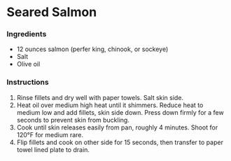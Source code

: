 # Seared Salmon

### Ingredients

- 12 ounces salmon (perfer king, chinook, or sockeye)
- Salt
- Olive oil

### Instructions

1. Rinse fillets and dry well with paper towels. Salt skin side.
2. Heat oil over medium high heat until it shimmers. Reduce heat to medium low and add fillets, skin side down. Press down firmly for a few seconds to prevent skin from buckling.
3. Cook until skin releases easily from pan, roughly 4 minutes. Shoot for 120&deg;F for medium rare.
4. Flip fillets and cook on other side for 15 seconds, then transfer to paper towel lined plate to drain.
